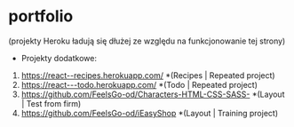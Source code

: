 # portfolio

(projekty Heroku ładują się dłużej ze względu na funkcjonowanie tej strony)




- Projekty dodatkowe:
1. https://react--recipes.herokuapp.com/  *(Recipes | Repeated project)
2. https://react---todo.herokuapp.com/  *(Todo | Repeated project)
3. https://github.com/FeelsGo-od/Characters-HTML-CSS-SASS-   *(Layout | Test from firm)
4. https://github.com/FeelsGo-od/iEasyShop  *(Layout | Training project)
